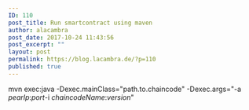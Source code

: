 ```yaml
---
ID: 110
post_title: Run smartcontract using maven
author: alacambra
post_date: 2017-10-24 11:43:56
post_excerpt: ""
layout: post
permalink: https://blog.lacambra.de/?p=110
published: true
---
```

<div class="161022">mvn exec:java -Dexec.mainClass="path.to.chaincode" -Dexec.args="-a <em>pearIp</em>:<em>port</em>-i <em>chaincodeName</em>:<em>version</em>"</div>